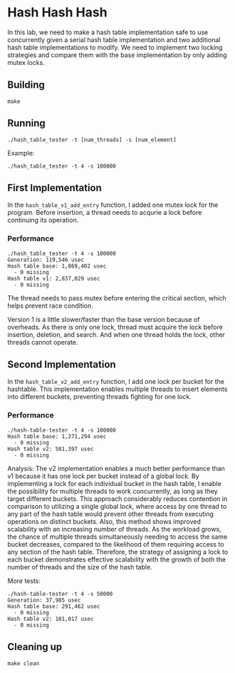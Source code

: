 # Hash Hash Hash
In this lab, we need to make a hash table implementation safe to use concurrently given a serial hash table implementation and two additional hash table implementations to modify. We need to implement two locking strategies and compare them with the base implementation by only adding mutex locks.

## Building
```shell
make
```

## Running
```shell
./hash_table_tester -t [num_threads] -s [num_element]
```
Example:
```shell
./hash_table_tester -t 4 -s 100000
```

## First Implementation
In the `hash_table_v1_add_entry` function, I added one mutex lock for the program. Before insertion, a thread needs to acqurie a lock before continuing its operation.

### Performance
```shell
./hash_table_tester -t 4 -s 100000
Generation: 119,546 usec
Hash table base: 1,869,402 usec
  - 0 missing
Hash table v1: 2,837,029 usec
  - 0 missing
```
The thread needs to pass mutex before entering the critical section, which helps prevent race condition.

Version 1 is a little slower/faster than the base version because of overheads. As there is only one lock, thread must acquire the lock before insertion, deletion, and search. And when one thread holds the lock, other threads cannot operate.

## Second Implementation
In the `hash_table_v2_add_entry` function, I add one lock per bucket for the hashtable. This implementation enables multiple threads to insert elements into different buckets, preventing threads fighting for one lock.

### Performance
```shell
./hash-table-tester -t 4 -s 100000
Hash table base: 1,271,294 usec
  - 0 missing
Hash table v2: 581,397 usec
  - 0 missing
```
Analysis:
The v2 implementation enables a much better performance than v1 because it has one lock per bucket instead of a global lock.
By implementing a lock for each individual bucket in the hash table, I enable the possibility for multiple threads to work concurrently, as long as they target different buckets. This approach considerably reduces contention in comparison to utilizing a single global lock, where access by one thread to any part of the hash table would prevent other threads from executing operations on distinct buckets. Also, this method shows improved scalability with an increasing number of threads. As the workload grows, the chance of multiple threads simultaneously needing to access the same bucket decreases, compared to the likelihood of them requiring access to any section of the hash table. Therefore, the strategy of assigning a lock to each bucket demonstrates effective scalability with the growth of both the number of threads and the size of the hash table.

More tests:
```
./hash-table-tester -t 4 -s 50000
Generation: 37,985 usec
Hash table base: 291,462 usec
  - 0 missing
Hash table v2: 101,017 usec
  - 0 missing
```

## Cleaning up
```shell
make clean
```